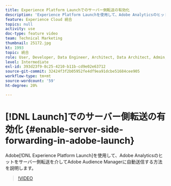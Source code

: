 ```yaml
---
title: Experience Platform Launchでのサーバー側転送の有効化
description: 'Experience Platform Launchを使用して、Adobe Analyticsのヒットをサーバー側転送経由でAdobe Audience Managerに自動送信する方法を説明します。 '
feature: Experience Cloud 統合
topics: null
activity: use
doc-type: feature video
team: Technical Marketing
thumbnail: 25172.jpg
kt: 1993
topic: 統合
role: User, Developer, Data Engineer, Architect, Data Architect, Admin, Leader
level: Intermediate
exl-id: 393d23f9-8c25-4210-b11b-cd9e02e63712
source-git-commit: 32424f3f2b05952fe4df9ea91dcbe51684cee905
workflow-type: tm+mt
source-wordcount: '59'
ht-degree: 20%

---
```


# [!DNL Launch]でのサーバー側転送の有効化 {#enable-server-side-forwarding-in-adobe-launch}

Adobe[!DNL Experience Platform Launch]を使用して、Adobe Analyticsのヒットをサーバー側転送を介してAdobe Audience Managerに自動送信する方法を説明します。

>[!VIDEO](https://video.tv.adobe.com/v/25172?quality=12)
